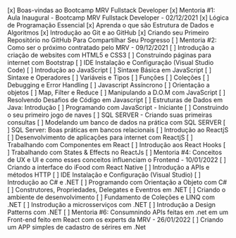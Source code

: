 [x] Boas-vindas ao Bootcamp MRV Fullstack Developer
[x] Mentoria #1: Aula Inaugural - Bootcamp MRV Fullstack Developer - 02/12/2021
[x] Lógica de Programação Essencial
[x] Aprenda o que são Estrutura de Dados e Algoritmos
[x] Introdução ao Git e ao GitHub
[x] Criando seu Primeiro Repositório no GitHub Para Compartilhar Seu Progresso
[ ] Mentoria #2: Como ser o próximo contratado pelo MRV - 09/12/2021
[ ] Introdução a criação de websites com HTML5 e CSS3
[ ] Construindo páginas para internet com Bootstrap
[ ] IDE Instalação e Configuração (Visual Studio Code)
[ ] Introdução ao JavaScript
[ ] Sintaxe Básica em JavaScript
[ ] Sintaxe e Operadores
[ ] Variáveis e Tipos
[ ] Funções
[ ] Coleções
[ ] Debugging e Error Handling
[ ] Javascript Assíncrono
[ ] Orientação a objetos
[ ] Map, Filter e Reduce
[ ] Manipulando a D.O.M com JavaScript
[ ] Resolvendo Desafios de Código em Javascript
[ ] Estruturas de Dados em Java: Introdução
[ ] Programando com JavaScript - Iniciante
[ ] Construindo o seu primeiro jogo de naves
[ ] SQL SERVER - Criando suas primeiras consultas
[ ] Modelando um banco de dados na prática com SQL SERVER
[ ] SQL Server: Boas práticas em bancos relacionais
[ ] Introdução ao ReactjS
[ ] Desenvolvimento de aplicações para internet com ReactjS
[ ] Trabalhando com Componentes em React
[ ] Introdução aos React Hooks
[ ] Trabalhando com States & Effects no ReactJs
[ ] Mentoria #4: Conceitos de UX e UI e como esses conceitos influenciam o Frontend - 10/01/2022
[ ] Criando a interface do iFood com React Native
[ ] Introdução a APIs e métodos HTTP
[ ] IDE Instalação e Configuração (Visual Studio)
[ ] Introdução ao C# e .NET
[ ] Programando com Orientação a Objeto com C#
[ ] Construtores, Propriedades, Delegates e Eventros em .NET
[ ] Criando o ambiente de desenvolvimento
[ ] Fundamento de Coleções e LINQ com .NET
[ ] Instrodução a microsserviços com .NET
[ ] Introdução a Design Patterns com .NET
[ ] Mentoria #6: Consumnindo APIs feitas em .net em um Front-end feito em React com os experts da MRV - 26/01/2022
[ ] Criando um APP simples de cadastro de sérires em .Net